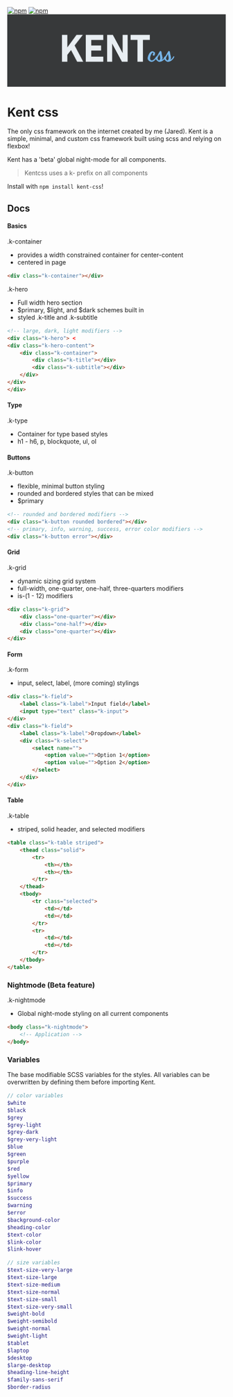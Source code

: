[![npm](https://img.shields.io/npm/v/kent-css.svg)](https://www.npmjs.com/package/kent-css)
[![npm](https://img.shields.io/npm/dm/kent-css.svg)](https://www.npmjs.com/package/kent-css)
![KENTcss](https://raw.githubusercontent.com/Jaredk3nt/Kent/master/media/kent.png)
# Kent css
The only css framework on the internet created by me (Jared). Kent is a simple, minimal, and custom css framework built using scss and relying on flexbox!

Kent has a 'beta' global night-mode for all components.

> Kentcss uses a k- prefix on all components

Install with `npm install kent-css`!

## Docs

#### Basics
.k-container
- provides a width constrained container for center-content
- centered in page
``` html
<div class="k-container"></div>
```

.k-hero
- Full width hero section
- $primary, $light, and $dark schemes built in
- styled .k-title and .k-subtitle
``` html
<!-- large, dark, light modifiers -->
<div class="k-hero"> <
<div class="k-hero-content">
    <div class="k-container">
        <div class="k-title"></div>
        <div class="k-subtitle"></div>
    </div>
</div>
</div>
```
#### Type
.k-type
- Container for type based styles
- h1 - h6, p, blockquote, ul, ol

#### Buttons
.k-button
- flexible, minimal button styling
- rounded and bordered styles that can be mixed
- $primary
``` html
<!-- rounded and bordered modifiers -->
<div class="k-button rounded bordered"></div>
<!-- primary, info, warning, success, error color modifiers -->
<div class="k-button error"></div>
```

#### Grid
.k-grid
- dynamic sizing grid system
- full-width, one-quarter, one-half, three-quarters modifiers
- is-(1 - 12) modifiers
``` html
<div class="k-grid">
    <div class="one-quarter"></div>
    <div class="one-half"></div>
    <div class="one-quarter"></div>
</div>
```

#### Form
.k-form
- input, select, label, (more coming) stylings
``` html
<div class="k-field">
    <label class="k-label">Input field</label>
    <input type="text" class="k-input">
</div>
<div class="k-field">
    <label class="k-label">Dropdown</label>
    <div class="k-select">
        <select name="">
            <option value="">Option 1</option>
            <option value="">Option 2</option>
        </select>
    </div>
</div>
```

#### Table
.k-table
- striped, solid header, and selected modifiers
``` html
<table class="k-table striped">
    <thead class="solid">
        <tr>
            <th></th>
            <th></th>
        </tr>
    </thead>
    <tbody>
        <tr class="selected">
            <td></td>
            <td></td>
        </tr>
        <tr>
            <td></td>
            <td></td>
        </tr>    
    </tbody>
</table>
```

### Nightmode (Beta feature)
.k-nightmode
- Global night-mode styling on all current components
``` html
<body class="k-nightmode">
    <!-- Application -->
</body>
```

### Variables
The base modifiable SCSS variables for the styles. All variables can be overwritten by defining them before importing Kent.
``` scss
// color variables
$white
$black
$grey
$grey-light
$grey-dark
$grey-very-light
$blue
$green
$purple
$red
$yellow
$primary
$info
$success
$warning
$error
$background-color
$heading-color
$text-color
$link-color
$link-hover
```
``` scss
// size variables
$text-size-very-large
$text-size-large
$text-size-medium
$text-size-normal
$text-size-small
$text-size-very-small
$weight-bold
$weight-semibold
$weight-normal
$weight-light
$tablet
$laptop
$desktop
$large-desktop
$heading-line-height
$family-sans-serif
$border-radius
```
